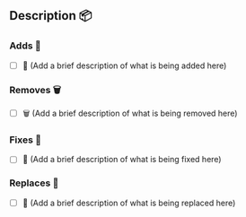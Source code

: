 ## Description 📦

<!-- Add some description here on what this PR is about -->

### Adds 🚀

- [ ] 🚀 (Add a brief description of what is being added here)

### Removes 🗑️

- [ ] 🗑️ (Add a brief description of what is being removed here)

### Fixes 🔧

- [ ] 🔧 (Add a brief description of what is being fixed here)

### Replaces 🔄

- [ ] 🔄 (Add a brief description of what is being replaced here)
